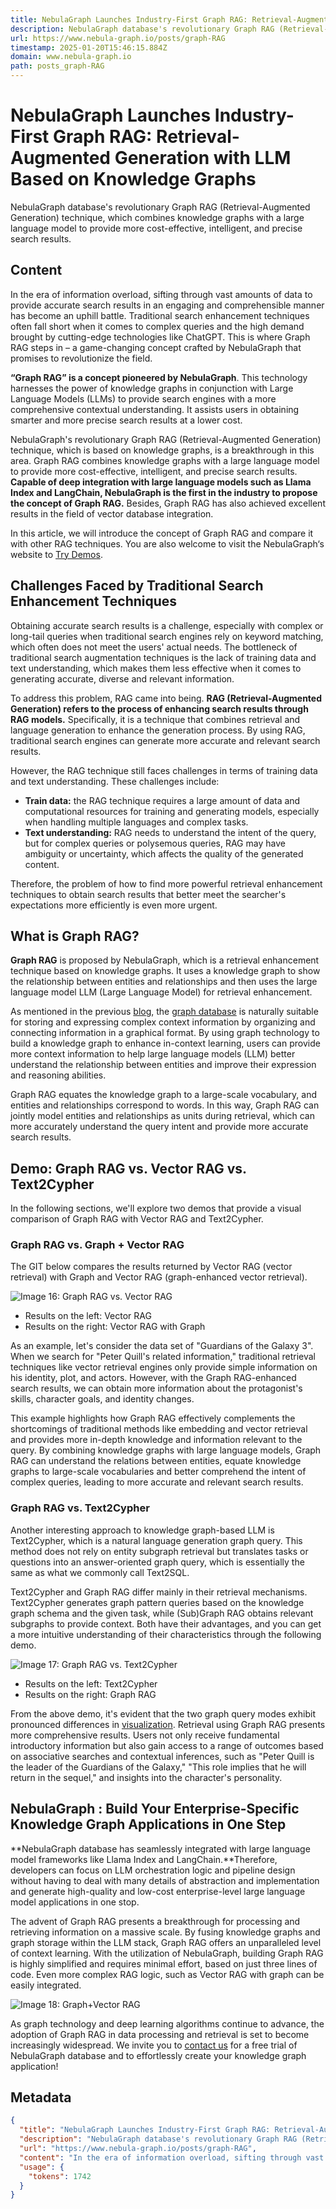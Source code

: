 ```yaml
---
title: NebulaGraph Launches Industry-First Graph RAG: Retrieval-Augmented Generation with LLM Based on Knowledge Graphs
description: NebulaGraph database's revolutionary Graph RAG (Retrieval-Augmented Generation) technique, which combines knowledge graphs with a large language model to provide more cost-effective, intelligent, and precise search results.
url: https://www.nebula-graph.io/posts/graph-RAG
timestamp: 2025-01-20T15:46:15.884Z
domain: www.nebula-graph.io
path: posts_graph-RAG
---
```


# NebulaGraph Launches Industry-First Graph RAG: Retrieval-Augmented Generation with LLM Based on Knowledge Graphs


NebulaGraph database's revolutionary Graph RAG (Retrieval-Augmented Generation) technique, which combines knowledge graphs with a large language model to provide more cost-effective, intelligent, and precise search results.


## Content

In the era of information overload, sifting through vast amounts of data to provide accurate search results in an engaging and comprehensible manner has become an uphill battle. Traditional search enhancement techniques often fall short when it comes to complex queries and the high demand brought by cutting-edge technologies like ChatGPT. This is where Graph RAG steps in – a game-changing concept crafted by NebulaGraph that promises to revolutionize the field.

**“Graph RAG” is a concept pioneered by NebulaGraph**. This technology harnesses the power of knowledge graphs in conjunction with Large Language Models (LLMs) to provide search engines with a more comprehensive contextual understanding. It assists users in obtaining smarter and more precise search results at a lower cost.

NebulaGraph's revolutionary Graph RAG (Retrieval-Augmented Generation) technique, which is based on knowledge graphs, is a breakthrough in this area. Graph RAG combines knowledge graphs with a large language model to provide more cost-effective, intelligent, and precise search results. **Capable of deep integration with large language models such as Llama Index and LangChain, NebulaGraph is the first in the industry to propose the concept of Graph RAG.** Besides, Graph RAG has also achieved excellent results in the field of vector database integration.

In this article, we will introduce the concept of Graph RAG and compare it with other RAG techniques. You are also welcome to visit the NebulaGraph‘s website to [Try Demos](https://www.nebula-graph.io/demo).

Challenges Faced by Traditional Search Enhancement Techniques
-------------------------------------------------------------

Obtaining accurate search results is a challenge, especially with complex or long-tail queries when traditional search engines rely on keyword matching, which often does not meet the users' actual needs. The bottleneck of traditional search augmentation techniques is the lack of training data and text understanding, which makes them less effective when it comes to generating accurate, diverse and relevant information.

To address this problem, RAG came into being. **RAG (Retrieval-Augmented Generation) refers to the process of enhancing search results through RAG models.** Specifically, it is a technique that combines retrieval and language generation to enhance the generation process. By using RAG, traditional search engines can generate more accurate and relevant search results.

However, the RAG technique still faces challenges in terms of training data and text understanding. These challenges include:

*   **Train data:** the RAG technique requires a large amount of data and computational resources for training and generating models, especially when handling multiple languages and complex tasks.
*   **Text understanding:** RAG needs to understand the intent of the query, but for complex queries or polysemous queries, RAG may have ambiguity or uncertainty, which affects the quality of the generated content.

Therefore, the problem of how to find more powerful retrieval enhancement techniques to obtain search results that better meet the searcher's expectations more efficiently is even more urgent.

What is Graph RAG?
------------------

**Graph RAG** is proposed by NebulaGraph, which is a retrieval enhancement technique based on knowledge graphs. It uses a knowledge graph to show the relationship between entities and relationships and then uses the large language model LLM (Large Language Model) for retrieval enhancement.

As mentioned in the previous [blog](https://www.nebula-graph.io/posts/graph-llm), the [graph database](https://www.nebula-graph.io/) is naturally suitable for storing and expressing complex context information by organizing and connecting information in a graphical format. By using graph technology to build a knowledge graph to enhance in-context learning, users can provide more context information to help large language models (LLM) better understand the relationship between entities and improve their expression and reasoning abilities.

Graph RAG equates the knowledge graph to a large-scale vocabulary, and entities and relationships correspond to words. In this way, Graph RAG can jointly model entities and relationships as units during retrieval, which can more accurately understand the query intent and provide more accurate search results.

Demo: Graph RAG vs. Vector RAG vs. Text2Cypher
----------------------------------------------

In the following sections, we'll explore two demos that provide a visual comparison of Graph RAG with Vector RAG and Text2Cypher.

### Graph RAG vs. Graph + Vector RAG

The GIT below compares the results returned by Vector RAG (vector retrieval) with Graph and Vector RAG (graph-enhanced vector retrieval).

![Image 16: Graph RAG vs. Vector RAG](https://www-cdn.nebula-graph.io/nebula-website-5.0/images/blogs/1.gif)

*   Results on the left: Vector RAG
*   Results on the right: Vector RAG with Graph

As an example, let's consider the data set of "Guardians of the Galaxy 3". When we search for "Peter Quill's related information," traditional retrieval techniques like vector retrieval engines only provide simple information on his identity, plot, and actors. However, with the Graph RAG-enhanced search results, we can obtain more information about the protagonist's skills, character goals, and identity changes.

This example highlights how Graph RAG effectively complements the shortcomings of traditional methods like embedding and vector retrieval and provides more in-depth knowledge and information relevant to the query. By combining knowledge graphs with large language models, Graph RAG can understand the relations between entities, equate knowledge graphs to large-scale vocabularies and better comprehend the intent of complex queries, leading to more accurate and relevant search results.

### Graph RAG vs. Text2Cypher

Another interesting approach to knowledge graph-based LLM is Text2Cypher, which is a natural language generation graph query. This method does not rely on entity subgraph retrieval but translates tasks or questions into an answer-oriented graph query, which is essentially the same as what we commonly call Text2SQL.

Text2Cypher and Graph RAG differ mainly in their retrieval mechanisms. Text2Cypher generates graph pattern queries based on the knowledge graph schema and the given task, while (Sub)Graph RAG obtains relevant subgraphs to provide context. Both have their advantages, and you can get a more intuitive understanding of their characteristics through the following demo.

![Image 17: Graph RAG vs. Text2Cypher](https://www-cdn.nebula-graph.io/nebula-website-5.0/images/blogs/2.gif)

*   Results on the left: Text2Cypher
*   Results on the right: Graph RAG

From the above demo, it's evident that the two graph query modes exhibit pronounced differences in [visualization](https://www.nebula-graph.io/posts/graph-database-visualization). Retrieval using Graph RAG presents more comprehensive results. Users not only receive fundamental introductory information but also gain access to a range of outcomes based on associative searches and contextual inferences, such as "Peter Quill is the leader of the Guardians of the Galaxy," "This role implies that he will return in the sequel," and insights into the character's personality.

NebulaGraph : Build Your Enterprise-Specific Knowledge Graph Applications in One Step
-------------------------------------------------------------------------------------

**NebulaGraph database has seamlessly integrated with large language model frameworks like Llama Index and LangChain.**Therefore, developers can focus on LLM orchestration logic and pipeline design without having to deal with many details of abstraction and implementation and generate high-quality and low-cost enterprise-level large language model applications in one stop.

The advent of Graph RAG presents a breakthrough for processing and retrieving information on a massive scale. By fusing knowledge graphs and graph storage within the LLM stack, Graph RAG offers an unparalleled level of context learning. With the utilization of NebulaGraph, building Graph RAG is highly simplified and requires minimal effort, based on just three lines of code. Even more complex RAG logic, such as Vector RAG with graph can be easily integrated.

![Image 18: Graph+Vector RAG](https://www-cdn.yueshu.cn/yueshu-website/images/blogs/%E8%AF%AD%E8%A8%80%E6%A8%A1%E5%9E%8B/demo-3.png)

As graph technology and deep learning algorithms continue to advance, the adoption of Graph RAG in data processing and retrieval is set to become increasingly widespread. We invite you to [contact us](https://www.nebula-graph.io/contact) for a free trial of NebulaGraph database and to effortlessly create your knowledge graph application!

## Metadata

```json
{
  "title": "NebulaGraph Launches Industry-First Graph RAG: Retrieval-Augmented Generation with LLM Based on Knowledge Graphs",
  "description": "NebulaGraph database's revolutionary Graph RAG (Retrieval-Augmented Generation) technique, which combines knowledge graphs with a large language model to provide more cost-effective, intelligent, and precise search results.",
  "url": "https://www.nebula-graph.io/posts/graph-RAG",
  "content": "In the era of information overload, sifting through vast amounts of data to provide accurate search results in an engaging and comprehensible manner has become an uphill battle. Traditional search enhancement techniques often fall short when it comes to complex queries and the high demand brought by cutting-edge technologies like ChatGPT. This is where Graph RAG steps in – a game-changing concept crafted by NebulaGraph that promises to revolutionize the field.\n\n**“Graph RAG” is a concept pioneered by NebulaGraph**. This technology harnesses the power of knowledge graphs in conjunction with Large Language Models (LLMs) to provide search engines with a more comprehensive contextual understanding. It assists users in obtaining smarter and more precise search results at a lower cost.\n\nNebulaGraph's revolutionary Graph RAG (Retrieval-Augmented Generation) technique, which is based on knowledge graphs, is a breakthrough in this area. Graph RAG combines knowledge graphs with a large language model to provide more cost-effective, intelligent, and precise search results. **Capable of deep integration with large language models such as Llama Index and LangChain, NebulaGraph is the first in the industry to propose the concept of Graph RAG.** Besides, Graph RAG has also achieved excellent results in the field of vector database integration.\n\nIn this article, we will introduce the concept of Graph RAG and compare it with other RAG techniques. You are also welcome to visit the NebulaGraph‘s website to [Try Demos](https://www.nebula-graph.io/demo).\n\nChallenges Faced by Traditional Search Enhancement Techniques\n-------------------------------------------------------------\n\nObtaining accurate search results is a challenge, especially with complex or long-tail queries when traditional search engines rely on keyword matching, which often does not meet the users' actual needs. The bottleneck of traditional search augmentation techniques is the lack of training data and text understanding, which makes them less effective when it comes to generating accurate, diverse and relevant information.\n\nTo address this problem, RAG came into being. **RAG (Retrieval-Augmented Generation) refers to the process of enhancing search results through RAG models.** Specifically, it is a technique that combines retrieval and language generation to enhance the generation process. By using RAG, traditional search engines can generate more accurate and relevant search results.\n\nHowever, the RAG technique still faces challenges in terms of training data and text understanding. These challenges include:\n\n*   **Train data:** the RAG technique requires a large amount of data and computational resources for training and generating models, especially when handling multiple languages and complex tasks.\n*   **Text understanding:** RAG needs to understand the intent of the query, but for complex queries or polysemous queries, RAG may have ambiguity or uncertainty, which affects the quality of the generated content.\n\nTherefore, the problem of how to find more powerful retrieval enhancement techniques to obtain search results that better meet the searcher's expectations more efficiently is even more urgent.\n\nWhat is Graph RAG?\n------------------\n\n**Graph RAG** is proposed by NebulaGraph, which is a retrieval enhancement technique based on knowledge graphs. It uses a knowledge graph to show the relationship between entities and relationships and then uses the large language model LLM (Large Language Model) for retrieval enhancement.\n\nAs mentioned in the previous [blog](https://www.nebula-graph.io/posts/graph-llm), the [graph database](https://www.nebula-graph.io/) is naturally suitable for storing and expressing complex context information by organizing and connecting information in a graphical format. By using graph technology to build a knowledge graph to enhance in-context learning, users can provide more context information to help large language models (LLM) better understand the relationship between entities and improve their expression and reasoning abilities.\n\nGraph RAG equates the knowledge graph to a large-scale vocabulary, and entities and relationships correspond to words. In this way, Graph RAG can jointly model entities and relationships as units during retrieval, which can more accurately understand the query intent and provide more accurate search results.\n\nDemo: Graph RAG vs. Vector RAG vs. Text2Cypher\n----------------------------------------------\n\nIn the following sections, we'll explore two demos that provide a visual comparison of Graph RAG with Vector RAG and Text2Cypher.\n\n### Graph RAG vs. Graph + Vector RAG\n\nThe GIT below compares the results returned by Vector RAG (vector retrieval) with Graph and Vector RAG (graph-enhanced vector retrieval).\n\n![Image 16: Graph RAG vs. Vector RAG](https://www-cdn.nebula-graph.io/nebula-website-5.0/images/blogs/1.gif)\n\n*   Results on the left: Vector RAG\n*   Results on the right: Vector RAG with Graph\n\nAs an example, let's consider the data set of \"Guardians of the Galaxy 3\". When we search for \"Peter Quill's related information,\" traditional retrieval techniques like vector retrieval engines only provide simple information on his identity, plot, and actors. However, with the Graph RAG-enhanced search results, we can obtain more information about the protagonist's skills, character goals, and identity changes.\n\nThis example highlights how Graph RAG effectively complements the shortcomings of traditional methods like embedding and vector retrieval and provides more in-depth knowledge and information relevant to the query. By combining knowledge graphs with large language models, Graph RAG can understand the relations between entities, equate knowledge graphs to large-scale vocabularies and better comprehend the intent of complex queries, leading to more accurate and relevant search results.\n\n### Graph RAG vs. Text2Cypher\n\nAnother interesting approach to knowledge graph-based LLM is Text2Cypher, which is a natural language generation graph query. This method does not rely on entity subgraph retrieval but translates tasks or questions into an answer-oriented graph query, which is essentially the same as what we commonly call Text2SQL.\n\nText2Cypher and Graph RAG differ mainly in their retrieval mechanisms. Text2Cypher generates graph pattern queries based on the knowledge graph schema and the given task, while (Sub)Graph RAG obtains relevant subgraphs to provide context. Both have their advantages, and you can get a more intuitive understanding of their characteristics through the following demo.\n\n![Image 17: Graph RAG vs. Text2Cypher](https://www-cdn.nebula-graph.io/nebula-website-5.0/images/blogs/2.gif)\n\n*   Results on the left: Text2Cypher\n*   Results on the right: Graph RAG\n\nFrom the above demo, it's evident that the two graph query modes exhibit pronounced differences in [visualization](https://www.nebula-graph.io/posts/graph-database-visualization). Retrieval using Graph RAG presents more comprehensive results. Users not only receive fundamental introductory information but also gain access to a range of outcomes based on associative searches and contextual inferences, such as \"Peter Quill is the leader of the Guardians of the Galaxy,\" \"This role implies that he will return in the sequel,\" and insights into the character's personality.\n\nNebulaGraph : Build Your Enterprise-Specific Knowledge Graph Applications in One Step\n-------------------------------------------------------------------------------------\n\n**NebulaGraph database has seamlessly integrated with large language model frameworks like Llama Index and LangChain.**Therefore, developers can focus on LLM orchestration logic and pipeline design without having to deal with many details of abstraction and implementation and generate high-quality and low-cost enterprise-level large language model applications in one stop.\n\nThe advent of Graph RAG presents a breakthrough for processing and retrieving information on a massive scale. By fusing knowledge graphs and graph storage within the LLM stack, Graph RAG offers an unparalleled level of context learning. With the utilization of NebulaGraph, building Graph RAG is highly simplified and requires minimal effort, based on just three lines of code. Even more complex RAG logic, such as Vector RAG with graph can be easily integrated.\n\n![Image 18: Graph+Vector RAG](https://www-cdn.yueshu.cn/yueshu-website/images/blogs/%E8%AF%AD%E8%A8%80%E6%A8%A1%E5%9E%8B/demo-3.png)\n\nAs graph technology and deep learning algorithms continue to advance, the adoption of Graph RAG in data processing and retrieval is set to become increasingly widespread. We invite you to [contact us](https://www.nebula-graph.io/contact) for a free trial of NebulaGraph database and to effortlessly create your knowledge graph application!",
  "usage": {
    "tokens": 1742
  }
}
```

